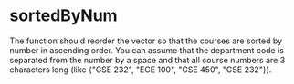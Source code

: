 # sortedByNum
The function should reorder the vector so that the courses are sorted by number in ascending order. You can assume that the department 
code is separated from the number by a space and that all course numbers are 3 characters long (like {"CSE 232", "ECE 100", "CSE 450", "CSE 232"}).
